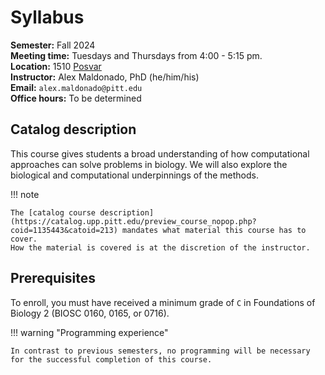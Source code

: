 # Syllabus

**Semester:** Fall 2024
<br>
**Meeting time:** Tuesdays and Thursdays from 4:00 - 5:15 pm.
<br>
**Location:** 1510 [Posvar](https://map.concept3d.com/?id=1315#!ct/38344,38325,38322,38242,37767?m/376158?sbc/?mc/40.441700000000004,-79.953903?z/17?lvl/0?share)
<br>
**Instructor:** Alex Maldonado, PhD (he/him/his)
<br>
**Email:** `alex.maldonado@pitt.edu`
<br>
**Office hours:** To be determined

## Catalog description

This course gives students a broad understanding of how computational approaches can solve problems in biology.
We will also explore the biological and computational underpinnings of the methods.

!!! note

    The [catalog course description](https://catalog.upp.pitt.edu/preview_course_nopop.php?coid=1135443&catoid=213) mandates what material this course has to cover.
    How the material is covered is at the discretion of the instructor.

## Prerequisites

To enroll, you must have received a minimum grade of `C` in Foundations of Biology 2 (BIOSC 0160, 0165, or 0716).

!!! warning "Programming experience"

    In contrast to previous semesters, no programming will be necessary for the successful completion of this course.
